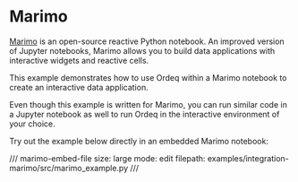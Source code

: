 # Marimo

[Marimo](https://docs.marimo.io/) is an open-source reactive Python notebook. An improved version of Jupyter notebooks, Marimo allows you to build data applications with interactive widgets and reactive cells.

This example demonstrates how to use Ordeq within a Marimo notebook to create an interactive data application.

Even though this example is written for Marimo, you can run similar code in a Jupyter notebook as well to run Ordeq in the interactive environment of your choice.

Try out the example below directly in an embedded Marimo notebook:

/// marimo-embed-file
    size: large
    mode: edit
    filepath: examples/integration-marimo/src/marimo_example.py
///
